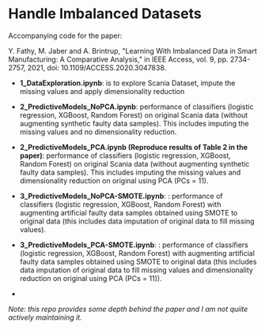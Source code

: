# Handle Imbalanced Datasets
Accompanying code for the paper: 

Y. Fathy, M. Jaber and A. Brintrup, "Learning With Imbalanced Data in Smart Manufacturing: A Comparative Analysis," in IEEE Access, vol. 9, pp. 2734-2757, 2021, doi: 10.1109/ACCESS.2020.3047838.


- **1_DataExploration.ipynb**: is to explore Scania Dataset, impute the missing values and apply dimensionality reduction

- **2_PredictiveModels_NoPCA.ipynb**: performance of classifiers (logistic regression, XGBoost, Random Forest) on original Scania data (without augmenting synthetic faulty data samples). This includes imputing the missing values and no dimensionality reduction.

- **2_PredictiveModels_PCA.ipynb (Reproduce results of Table 2 in the paper)**: performance of classifiers (logistic regression, XGBoost, Random Forest) on original Scania data (without augmenting synthetic faulty data samples). This includes imputing the missing values and dimensionality reduction on original using PCA (PCs = 11).

- **3_PredictiveModels_NoPCA-SMOTE.ipynb**: : performance of classifiers (logistic regression, XGBoost, Random Forest) with augmenting artificial faulty data samples obtained using SMOTE to original data (this includes data imputation of original data to fill missing values).

- **3_PredictiveModels_PCA-SMOTE.ipynb**: : performance of classifiers (logistic regression, XGBoost, Random Forest) with augmenting artificial faulty data samples obtained using SMOTE to original data (this includes data imputation of original data to fill missing values and dimensionality reduction on original using PCA (PCs = 11)).
- 
*Note: this repo provides some depth behind the paper and I am not quiite actively maintaining it.*

